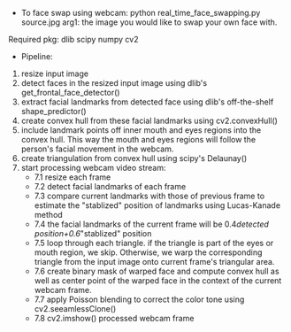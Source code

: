 - To face swap using webcam: 
	python real_time_face_swapping.py source.jpg
arg1: the image you would like to swap your own face with.

Required pkg:
	dlib
	scipy
	numpy
	cv2

- Pipeline: 
1. resize input image
2. detect faces in the resized input image using dlib's get_frontal_face_detector()
3. extract facial landmarks from detected face using dlib's off-the-shelf shape_predictor()
4. create convex hull from these facial landmarks using cv2.convexHull()
5. include landmark points off inner mouth and eyes regions into the convex hull. This way the mouth and eyes regions will follow the person's facial movement in the webcam.
6. create triangulation from convex hull using scipy's Delaunay()
7. start processing webcam video stream:
	* 7.1 resize each frame
	* 7.2 detect facial landmarks of each frame
	* 7.3 compare current landmarks with those of previous frame to estimate the "stablized" position of landmarks using Lucas-Kanade method
	* 7.4 the facial landmarks of the current frame will be 0.4*detected position+0.6*"stablized" position
	* 7.5 loop through each triangle. if the triangle is part of the eyes or mouth region, we skip. Otherwise, we warp the corresponding triangle from the input image onto current frame's triangular area.
	* 7.6 create binary mask of warped face and compute convex hull as well as center point of the warped face in the context of the current webcam frame.
	* 7.7 apply Poisson blending to correct the color tone using cv2.seeamlessClone()
	* 7.8 cv2.imshow() processed webcam frame
	
